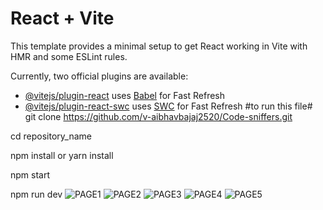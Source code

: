 # React + Vite

This template provides a minimal setup to get React working in Vite with HMR and some ESLint rules.

Currently, two official plugins are available:

- [@vitejs/plugin-react](https://github.com/vitejs/vite-plugin-react/blob/main/packages/plugin-react/README.md) uses [Babel](https://babeljs.io/) for Fast Refresh
- [@vitejs/plugin-react-swc](https://github.com/vitejs/vite-plugin-react-swc) uses [SWC](https://swc.rs/) for Fast Refresh
  #to run this file#
git clone https://github.com/v-aibhavbajaj2520/Code-sniffers.git

cd repository_name

npm install or yarn install

npm start

npm run dev
![PAGE1](https://github.com/eNVy047/blindstudy/assets/148738788/73452fa4-e05f-4627-972b-e268a52eda55)
![PAGE2](https://github.com/eNVy047/blindstudy/assets/148738788/66347b3d-6e32-4059-8604-385dbfb9a529)
![PAGE3](https://github.com/eNVy047/blindstudy/assets/148738788/869e0c31-2cc9-4c36-9288-d1b7b22fe72b)
![PAGE4](https://github.com/eNVy047/blindstudy/assets/148738788/a4d3e9dd-7b9d-41b5-bc90-97d57475bed9)
![PAGE5](https://github.com/eNVy047/blindstudy/assets/148738788/7453c8cd-d04a-435b-a739-7dc2c63e5ee7)
